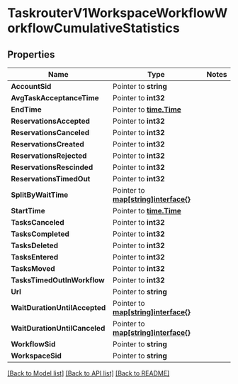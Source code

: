 # TaskrouterV1WorkspaceWorkflowWorkflowCumulativeStatistics

## Properties
Name | Type | Notes
------------ | ------------- | -------------
**AccountSid** | Pointer to **string** | 
**AvgTaskAcceptanceTime** | Pointer to **int32** | 
**EndTime** | Pointer to [**time.Time**](time.Time.md) | 
**ReservationsAccepted** | Pointer to **int32** | 
**ReservationsCanceled** | Pointer to **int32** | 
**ReservationsCreated** | Pointer to **int32** | 
**ReservationsRejected** | Pointer to **int32** | 
**ReservationsRescinded** | Pointer to **int32** | 
**ReservationsTimedOut** | Pointer to **int32** | 
**SplitByWaitTime** | Pointer to [**map[string]interface{}**](.md) | 
**StartTime** | Pointer to [**time.Time**](time.Time.md) | 
**TasksCanceled** | Pointer to **int32** | 
**TasksCompleted** | Pointer to **int32** | 
**TasksDeleted** | Pointer to **int32** | 
**TasksEntered** | Pointer to **int32** | 
**TasksMoved** | Pointer to **int32** | 
**TasksTimedOutInWorkflow** | Pointer to **int32** | 
**Url** | Pointer to **string** | 
**WaitDurationUntilAccepted** | Pointer to [**map[string]interface{}**](.md) | 
**WaitDurationUntilCanceled** | Pointer to [**map[string]interface{}**](.md) | 
**WorkflowSid** | Pointer to **string** | 
**WorkspaceSid** | Pointer to **string** | 

[[Back to Model list]](../README.md#documentation-for-models) [[Back to API list]](../README.md#documentation-for-api-endpoints) [[Back to README]](../README.md)


